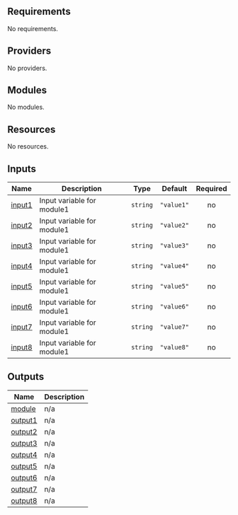 <!-- BEGIN_TF_DOCS -->
## Requirements

No requirements.

## Providers

No providers.

## Modules

No modules.

## Resources

No resources.

## Inputs

| Name | Description | Type | Default | Required |
|------|-------------|------|---------|:--------:|
| <a name="input_input1"></a> [input1](#input\_input1) | Input variable for module1 | `string` | `"value1"` | no |
| <a name="input_input2"></a> [input2](#input\_input2) | Input variable for module1 | `string` | `"value2"` | no |
| <a name="input_input3"></a> [input3](#input\_input3) | Input variable for module1 | `string` | `"value3"` | no |
| <a name="input_input4"></a> [input4](#input\_input4) | Input variable for module1 | `string` | `"value4"` | no |
| <a name="input_input5"></a> [input5](#input\_input5) | Input variable for module1 | `string` | `"value5"` | no |
| <a name="input_input6"></a> [input6](#input\_input6) | Input variable for module1 | `string` | `"value6"` | no |
| <a name="input_input7"></a> [input7](#input\_input7) | Input variable for module1 | `string` | `"value7"` | no |
| <a name="input_input8"></a> [input8](#input\_input8) | Input variable for module1 | `string` | `"value8"` | no |

## Outputs

| Name | Description |
|------|-------------|
| <a name="output_module"></a> [module](#output\_module) | n/a |
| <a name="output_output1"></a> [output1](#output\_output1) | n/a |
| <a name="output_output2"></a> [output2](#output\_output2) | n/a |
| <a name="output_output3"></a> [output3](#output\_output3) | n/a |
| <a name="output_output4"></a> [output4](#output\_output4) | n/a |
| <a name="output_output5"></a> [output5](#output\_output5) | n/a |
| <a name="output_output6"></a> [output6](#output\_output6) | n/a |
| <a name="output_output7"></a> [output7](#output\_output7) | n/a |
| <a name="output_output8"></a> [output8](#output\_output8) | n/a |
<!-- END_TF_DOCS -->